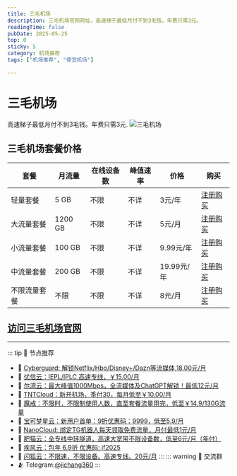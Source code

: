 ```yaml
---
title: 三毛机场
description: 三毛机场官网网址，高速梯子最低月付不到3毛钱，年费只需3元。
readingTime: false
pubDate: 2025-05-25
top: 0
sticky: 5
category: 机场推荐
tags: ["机场推荐", "便宜机场"]

---
```

# 三毛机场
高速梯子最低月付不到3毛钱。年费只需3元.
![三毛机场](/assets/sanmao.jpg "三毛机场")
## 三毛机场套餐价格
| 套餐 | 月流量 | 在线设备数 | 峰值速率 | 价格 | 购买 |
| --- | --- | --- | --- | --- | --- |
| 轻量套餐 | 5 GB | 不限 | 不详 | 3元/年 | [注册购买](https://gw-1.xn--ehqx7tcnnope.com/#/register?code=AdIdGx8O) |
| 大流量套餐 | 1200 GB | 不限 |不详 | 5元/月 | [注册购买](https://gw-1.xn--ehqx7tcnnope.com/#/register?code=AdIdGx8O) |
| 小流量套餐 | 100 GB | 不限 | 不详 | 9.99元/年 |  [注册购买](https://gw-1.xn--ehqx7tcnnope.com/#/register?code=AdIdGx8O) |
| 中流量套餐 | 200 GB | 不限 | 不详 | 19.99元/年 |  [注册购买](https://gw-1.xn--ehqx7tcnnope.com/#/register?code=AdIdGx8O) |
|不限流量套餐 | 不限 | 不限 | 不详 | 8元/月 |  [注册购买](https://gw-1.xn--ehqx7tcnnope.com/#/register?code=AdIdGx8O) |
[访问三毛机场官网](https://gw-1.xn--ehqx7tcnnope.com/#/register?code=AdIdGx8O)
---------
---------
::: tip 🎉 节点推荐
- 🚀 [Cyberguard: 解锁Netflix/Hbo/Disney+/Dazn等流媒体,18.00元/月](https://www.cyberguard.best/#/register?code=XsreC0T5)<br>
- 🚀 [优信云：IEPL/IPLC 高速专线，￥15.00/月](https://www.优信云.com/#/register?code=JRtE5uIV)<br>
- 🚀 [尔湾云：最大峰值1000Mbps，全流媒体及ChatGPT解锁！最低12元/月](https://erwan6.net/auth/register?code=BoObCd)<br>
- 🚀 [TNTCloud：新开机场，季付30，每月低至￥10.00/月](https://haibing822.tntvipaff.cc/#/register?code=GtjJVgml)<br>
- 🚀 [魔戒：不限时，不限制使用人数，直至套餐流量用完，低至￥14.9/130G流量](https://mojie.app/#/register?code=sSdtPtLo)<br>
- 🚀 [宝可梦星云：新用户首单：9折优惠码：9999，低至5.9/月 ](https://love.521pokemon.com/register?code=56ERkkxp)<br>
- 🚀 [NanoCloud: 绑定TG机器人每天领取免费流量，月付最低1元/月](https://edu.uodoo.bid/auth/register?code=JMiOQDHf)<br>
- 🚀 [肥猫云：全专线中转隧道，高速大宽带不限设备数，低至6元/月（年付）](https://fchb1188.fcvipaff.cc/register?aff=X1vZd2wf)<br>
- 🚀 [疾风云：包年 6.9折 优惠码: jf2025](https://homes.tr25.cn?code=ReCm)<br>
- 🚀 [闪狐云：不限速，不限设备。高速专线。20元/月](https://inv02.ffaff.cc/register?aff=WQApz2pv)
:::
::: warning  💬 交流群
- 🫂 Telegram:[@jichang360](https://t.me/jichang360)
:::
